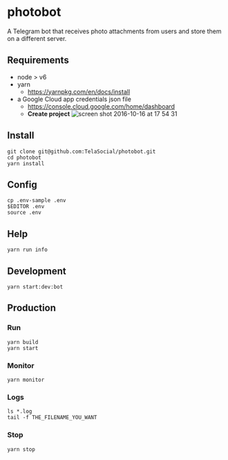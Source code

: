 # photobot
A Telegram bot that receives photo attachments from users and store them
on a different server.

## Requirements

- node > v6
- yarn
  - https://yarnpkg.com/en/docs/install
- a Google Cloud app credentials json file
  - https://console.cloud.google.com/home/dashboard
  - **Create project** ![screen shot 2016-10-16 at 17 54 31](https://cloud.githubusercontent.com/assets/7760/19420426/cc86caec-93c9-11e6-88ab-f55f7be794c9.png)

## Install

```shell
git clone git@github.com:TelaSocial/photobot.git
cd photobot
yarn install
```

## Config
```shell
cp .env-sample .env
$EDITOR .env
source .env
```

## Help 
```shell
yarn run info
```

## Development

```shell
yarn start:dev:bot
```

## Production

### Run
```shell
yarn build
yarn start
```

### Monitor
```shell
yarn monitor
```

### Logs
```shell
ls *.log
tail -f THE_FILENAME_YOU_WANT 
```

### Stop
```shell
yarn stop
```
